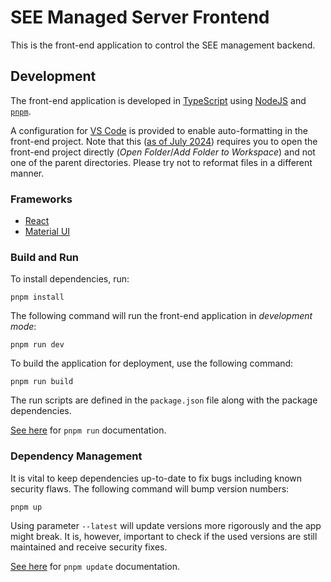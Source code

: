 # SEE Managed Server Frontend

This is the front-end application to control the SEE management backend.


## Development

The front-end application is developed in [TypeScript](https://www.typescriptlang.org/) using [NodeJS](https://nodejs.org/en/download) and [`pnpm`](https://pnpm.io/pnpm-cli).

A configuration for [VS Code](https://vscodium.com/) is provided to enable auto-formatting in the front-end project.
Note that this ([as of July 2024](https://github.com/Microsoft/vscode/issues/32693)) requires you to open the front-end project directly (*Open Folder*/*Add Folder to Workspace*) and not one of the parent directories.
Please try not to reformat files in a different manner.


### Frameworks

- [React](https://react.dev/)
- [Material UI](https://mui.com/material-ui/all-components/)


### Build and Run

To install dependencies, run:

`pnpm install`

The following command will run the front-end application in *development mode*:

`pnpm run dev`

To build the application for deployment, use the following command:

`pnpm run build`

The run scripts are defined in the `package.json` file along with the package dependencies.

[See here](https://pnpm.io/cli/run) for `pnpm run` documentation.


### Dependency Management

It is vital to keep dependencies up-to-date to fix bugs including known security flaws.
The following command will bump version numbers:

```
pnpm up
```

Using parameter `--latest` will update versions more rigorously and the app might break.
It is, however, important to check if the used versions are still maintained and receive security fixes.

[See here](https://pnpm.io/cli/update) for `pnpm update` documentation.
